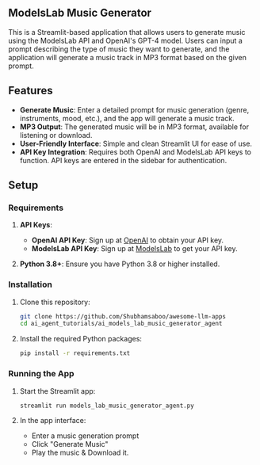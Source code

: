 ## ModelsLab Music Generator

This is a Streamlit-based application that allows users to generate music using the ModelsLab API and OpenAI's GPT-4 model. Users can input a prompt describing the type of music they want to generate, and the application will generate a music track in MP3 format based on the given prompt.

## Features

- **Generate Music**: Enter a detailed prompt for music generation (genre, instruments, mood, etc.), and the app will generate a music track.
- **MP3 Output**: The generated music will be in MP3 format, available for listening or download.
- **User-Friendly Interface**: Simple and clean Streamlit UI for ease of use.
- **API Key Integration**: Requires both OpenAI and ModelsLab API keys to function. API keys are entered in the sidebar for authentication.

## Setup

### Requirements 

1. **API Keys**:
   - **OpenAI API Key**: Sign up at [OpenAI](https://platform.openai.com/api-keys) to obtain your API key.
   - **ModelsLab API Key**: Sign up at [ModelsLab](https://modelslab.com/dashboard/api-keys) to get your API key.

2. **Python 3.8+**: Ensure you have Python 3.8 or higher installed.

### Installation
1. Clone this repository:
   ```bash
   git clone https://github.com/Shubhamsaboo/awesome-llm-apps
   cd ai_agent_tutorials/ai_models_lab_music_generator_agent
   ```

2. Install the required Python packages:
   ```bash
   pip install -r requirements.txt
   ```
### Running the App

1. Start the Streamlit app:
   ```bash
   streamlit run models_lab_music_generator_agent.py
   ```

2. In the app interface:
   - Enter a music generation prompt
   - Click "Generate Music"
   - Play the music & Download it.